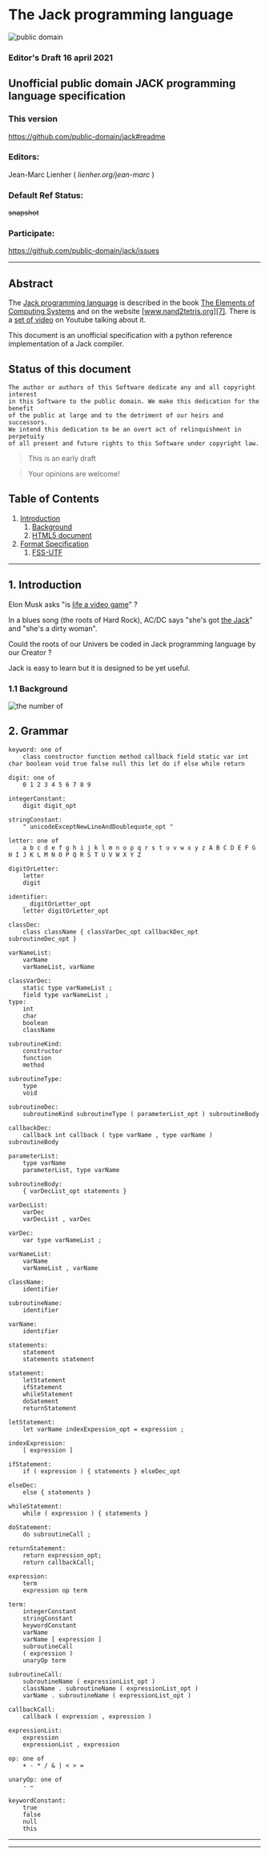 The Jack programming language
=============================

![public domain](https://raw.githubusercontent.com/public-domain/jack/main/img/pd.png)

### Editor's Draft 16 april 2021

Unofficial public domain JACK programming language specification
----------------------------------------------------------------

### This version 
https://github.com/public-domain/jack#readme

### Editors:
Jean-Marc Lienher ( *lienher.org/jean-marc* )

### Default Ref Status:
~~snapshot~~

### Participate:
https://github.com/public-domain/jack/issues

***

Abstract
--------

The [Jack programming language][1] is described in the book 
[The Elements of Computing Systems][8] and on the website 
[www.nand2tetris.org][7]. There is a [set of video][3] on Youtube talking about it.

This document is an unofficial specification with a python reference implementation of a Jack compiler.

Status of this document
-----------------------

``` 
The author or authors of this Software dedicate any and all copyright interest 
in this Software to the public domain. We make this dedication for the benefit
of the public at large and to the detriment of our heirs and successors. 
We intend this dedication to be an overt act of relinquishment in perpetuity 
of all present and future rights to this Software under copyright law. 
```
> This is an early draft

> Your opinions are welcome!


Table of Contents
-----------------

1. [Introduction](#1-introduction)
     1. [Background](#11-background)
     2. [HTML5 document](#12-html5document)
2. [Format Specification]()
     1. [FSS-UTF]()
     
***

## 1. Introduction

Elon Musk asks "is [life a video game][9]" ?

In a blues song (the roots of Hard Rock), AC/DC says "she's got [the Jack][4]" and "she's a dirty woman".

Could the roots of our Univers be coded in Jack programming language by our Creator ?

Jack is easy to learn but it is designed to be yet useful.


### 1.1 Background

![the number of](https://raw.githubusercontent.com/public-domain/jack/main/img/beast.jpg)

## 2. Grammar
``` 
keyword: one of
	class constructor function method callback field static var int char boolean void true false null this let do if else while return

digit: one of
	0 1 2 3 4 5 6 7 8 9

integerConstant:
	digit digit_opt

stringConstant:
	" unicodeExceptNewLineAndDoublequote_opt "

letter: one of
	a b c d e f g h i j k l m n o p q r s t u v w x y z A B C D E F G H I J K L M N O P Q R S T U V W X Y Z

digitOrLetter:
	letter
	digit

identifier:
	_ digitOrLetter_opt
	letter digitOrLetter_opt

classDec:
	class className { classVarDec_opt callbackDec_opt subroutineDec_opt }

varNameList:
	varName
	varNameList, varName

classVarDec:
	static type varNameList ;
	field type varNameList ;
type:
	int
	char
	boolean
	className

subroutineKind:
	constructor
	function
	method

subroutineType:
	type
	void

subroutineDec:
	subroutineKind subroutineType ( parameterList_opt ) subroutineBody

callbackDec:
	callback int callback ( type varName , type varName ) subroutineBody

parameterList:
	type varName
	parameterList, type varName

subroutineBody:	
	{ varDecList_opt statements }

varDecList:
	varDec
	varDecList , varDec

varDec:
	var type varNameList ;

varNameList:
	varName
	varNameList , varName

className:
	identifier

subroutineName:
	identifier

varName:
	identifier

statements:
	statement
	statements statement

statement:
	letStatement
	ifStatement
	whileStatement
	doSatement
	returnStatement

letStatement:
	let varName indexExpession_opt = expression ;

indexExpression:
	[ expression ]

ifStatement:
	if ( expression ) { statements } elseDec_opt	

elseDec:
	else { statements }

whileStatement:
	while ( expression ) { statements }

doStatement:
	do subroutineCall ;

returnStatement:
	return expression_opt;
	return callbackCall;

expression:
	term
	expression op term

term:
	integerConstant
	stringConstant
	keywordConstant
	varName
	varName [ expression ]
	subroutineCall
	( expression )
	unaryOp term

subroutineCall:
	subroutineName ( expressionList_opt )
	className . subroutineName ( expressionList_opt )
	varName . subroutineName ( expressionList_opt )

callbackCall:
	callback ( expression , expression )

expressionList:
	expression
	expressionList , expression

op: one of
	+ - * / & | < > =

unaryOp: one of
	- ~

keywordConstant:
	true
	false
	null
	this

``` 

***
[1]: https://www.nand2tetris.org/project09
[2]: https://www.csie.ntu.edu.tw/~cyy/courses/introCS/13fall/lectures/handouts/lec11_Jack.pdf
[3]: https://www.youtube.com/watch?v=KBTg0ju4rxM&list=PLrDd_kMiAuNmllp9vuPqCuttC1XL9VyVh
[4]: https://www.youtube.com/watch?v=kq_GSIw0X0w
[5]: https://commons.wikimedia.org/wiki/File:UN_emblem_blue.svg
[6]: https://tekeye.uk/playing_cards/svg-playing-cards 
[7]: https://www.nand2tetris.org/
[8]: https://www.amazon.com/Elements-Computing-Systems-Building-Principles/dp/0262640686/ref=ed_oe_p
[9]: https://www.youtube.com/watch?v=2KK_kzrJPS8 

***

